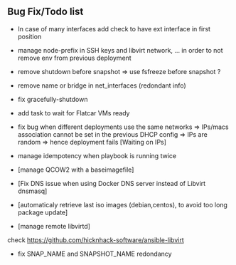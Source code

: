 Bug Fix/Todo list
-----------------
- In case of many interfaces add check to have ext interface in first position
- manage node-prefix in SSH keys and libvirt network, ... in order to not remove env from previous deployment
- remove shutdown before snapshot => use fsfreeze before snapshot ?
- remove name or bridge in net_interfaces (redondant info)
- fix gracefully-shutdown
- add task to wait for Flatcar VMs ready
- fix bug when different deployments use the same networks
  => IPs/macs association cannot be set in the previous DHCP config
  => IPs are random => hence deployment fails [Waiting on IPs]
- manage idempotency when playbook is running twice

- [manage QCOW2 with a baseimagefile]
- [Fix DNS issue when using Docker DNS server instead of Libvirt dnsmasq]
- [automaticaly retrieve last iso images (debian,centos), to avoid too long package update]
- [manage remote libvirtd]


check https://github.com/hicknhack-software/ansible-libvirt

- fix SNAP_NAME and SNAPSHOT_NAME redondancy
